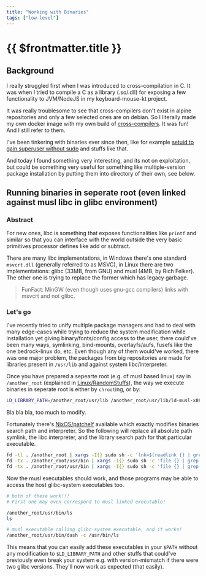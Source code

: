 ```yaml
---
title: "Working with Binaries"
tags: ["low-level"]
---
```


# {{ $frontmatter.title }}

## Background

I really struggled first when I was introduced to cross-compilation in C. It was when I tried to compile a C as a library (.so/.dll) for exposing a few functionality to JVM/NodeJS in my keyboard-mouse-kt project.

It was really troublesome to see that cross-compilers don't exist in alpine repositories and only a few selected ones are on debian. So I literally made my own docker image with my own build of [cross-compilers](https://github.com/Animeshz/mainstream-cross-compilers). It was fun! And I still refer to them.

I've been tinkering with binaries ever since then, like for example [setuid to gain superuser without sudo](https://www.youtube.com/watch?v=EJtUW2AklVs&list=PLI_rLWXMqpSkAYfar0HRA7lykydwmRY_2&index=2) and stuffs like that.

And today I found something very interesting, and its not on exploitation, but could be something very useful for something like multiple-version package installation by putting them into directory of their own, see below.


## Running binaries in seperate root (even linked against musl libc in glibc environment)

### Abstract

For new ones, libc is something that exposes functionalities like `printf` and similar so that you can interface with the world outside the very basic primitives processor defines like add or subtract.

There are many libc implementations, in Windows there's one standard `msvcrt.dll` (generally referred to as MSVC), in Linux there are two implementations: glibc (33MB, from GNU) and musl (4MB, by Rich Felker). The other one is trying to replace the former which has legacy garbage.

> FunFact: MinGW (even though uses gnu-gcc compilers) links with msvcrt and not glibc.

### Let's go

I've recently tried to unify multiple package managers and had to deal with many edge-cases while trying to reduce the system modification while installation yet giving binary/fonts/config access to the user, there could've been many ways, symlinking, bind-mounts, overlayfs/aufs, fusefs like the one bedrock-linux do, etc. Even though any of them would've worked, there was one major problem, the packages from big repositories are made for libraries present in `/usr/lib` and against system libc/interpreter.

Once you have prepared a sepearte root (e.g. of musl based linux) say in `/another_root` (explained in [Linux/RandomStuffs](/notes/linux/linux-random-stuffs#process-monitoring-usr-bin-time)), the way we execute binaries in seperate root is either by `chroot`ing, or by:

```bash
LD_LIBRARY_PATH=/another_root/usr/lib /another_root/usr/lib/ld-musl-x86_64.so.1 /another_root/usr/bin/<binary>
```

Bla bla bla, too much to modify.

Fortunately there's [NixOS/patchelf](https://github.com/NixOS/patchelf) available which exactly modifies binaries search path and interpreter. So the following will replace all absolute path symlink, the libc interpreter, and the library search path for that particular executable.

```bash
fd -tl . /another_root | xargs -I{} sudo sh -c 'lnk=$(readlink {} | grep "^/") && ln -sf /another_root$lnk {}'
fd -tx . /another_root/usr/bin | xargs -I{} sudo sh -c 'file {} | grep ELF > /dev/null && echo {}' | xargs -I{} sudo -E sh -c 'ip=$(patchelf --print-interpreter {} 2>/dev/null) && patchelf --set-interpreter /another_root$ip {}'
fd -tx . /another_root/usr/bin | xargs -I{} sudo sh -c 'file {} | grep ELF > /dev/null && echo {}' | xargs -I{} sudo -E sh -c 'patchelf --set-rpath /another_root/usr/lib {}'
```

Now the musl executables should work, and those programs may be able to access the host glibc-system executables too.

```bash
# both of these work!!!
# First one may even correspond to musl linked executable!

/another_root/usr/bin/ls
ls

# musl executable calling glibc-system executable, and it works!
/another_root/usr/bin/dash -c /usr/bin/ls
```

This means that you can easily add these executables in your `$PATH` without any modification to `$LD_LIBRARY_PATH` and other stuffs that could've previously even break your system e.g. with version-mismatch if there were two glibc versions. They'll now work as expected (that easily).
